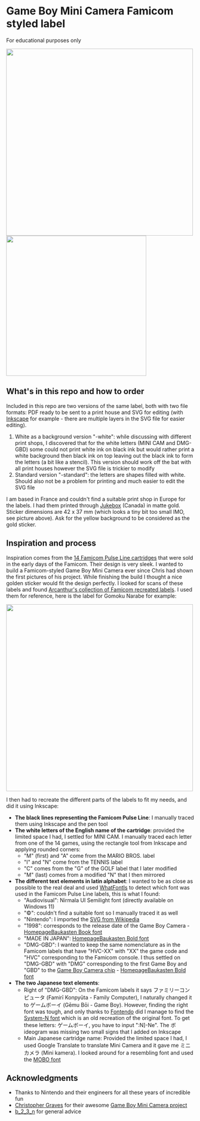 # Game Boy Mini Camera Famicom styled label
For educational purposes only

<img src='https://github.com/supertazon/Game-Boy-Mini-Camera-Famicom-styled-label/assets/1402795/257b005a-bf3c-4894-b993-74edd415b4e3' width='500'>
<img src='https://github.com/supertazon/Game-Boy-Mini-Camera-Famicom-styled-label/assets/1402795/5e256dff-9416-4a21-ae76-ca13dbac1a5c' height='375'>

## What's in this repo and how to order

Included in this repo are two versions of the same label, both with two file formats: PDF ready to be sent to a print house and SVG for editing (with [Inkscape](https://inkscape.org/) for example - there are multiple layers in the SVG file for easier editing).
  1. White as a background version "-white": while discussing with different print shops, I discovered that for the white letters (MINI CAM and DMG-GBD) some could not print white ink on black ink but would rather print a white background then black ink on top leaving out the black ink to form the letters (a bit like a stencil). This version should work off the bat with all print houses however the SVG file is trickier to modify
  2. Standard version "-standard": the letters are shapes filled with white. Should also not be a problem for printing and much easier to edit the SVG file

I am based in France and couldn't find a suitable print shop in Europe for the labels. I had them printed through [Jukebox](https://www.jukeboxprint.com/custom-gold-stickers) (Canada) in matte gold. Sticker dimensions are 42 x 37 mm (which looks a tiny bit too small IMO, see picture above). Ask for the yellow background to be considered as the gold sticker.

## Inspiration and process

Inspiration comes from the [14 Famicom Pulse Line cartridges](https://famicomworld.com/workshop/articles/pulse-line-cartridges/) that were sold in the early days of the Famicom. Their design is very sleek. I wanted to build a Famicom-styled Game Boy Mini Camera ever since Chris had shown the first pictures of his project. While finishing the build I thought a nice golden sticker would fit the design perfectly. I looked for scans of these labels and found [Arcanthur's collection of Famicom recreated labels](https://forums.launchbox-app.com/files/file/3676-nintendo-famicom-2d-carts-arcdragon/). I used them for reference, here is the label for Gomoku Narabe for example:

<img src='https://github.com/supertazon/Game-Boy-Mini-Camera-Famicom-styled-label/assets/1402795/37d3d0ca-35d0-45c7-ab3d-004356b8d10d' width='500'>

I then had to recreate the different parts of the labels to fit my needs, and did it using Inkscape:
  - **The black lines representing the Famicom Pulse Line**: I manually traced them using Inkscape and the pen tool
  - **The white letters of the English name of the cartridge**: provided the limited space I had, I settled for MINI CAM. I manually traced each letter from one of the 14 games, using the rectangle tool from Inkscape and applying rounded corners:
      - "M" (first) and "A" come from the MARIO BROS. label
      - "I" and "N" come from the TENNIS label
      - "C" comes from the "G" of the GOLF label that I later modified
      - "M" (last) comes from a modified "N" that I then mirrored
  - **The different text elements in latin alphabet**: I wanted to be as close as possible to the real deal and used [WhatFontIs](https://www.whatfontis.com) to detect which font was used in the Famicom Pulse Line labels, this is what I found:
      - "Audiovisual": Nirmala UI Semilight font (directly available on Windows 11)
      - "©": couldn't find a suitable font so I manually traced it as well
      - "Nintendo": I imported the [SVG from Wikipedia](https://upload.wikimedia.org/wikipedia/commons/b/b3/Nintendo_red_logo.svg)
      - "1998": corresponds to the release date of the Game Boy Camera - [HomepageBaukasten Book font](https://www.ffonts.net/HomepageBaukasten-Book1.font?text=1983)
      - "MADE IN JAPAN": [HomepageBaukasten Bold font](https://www.ffonts.net/HomepageBaukasten-Bold1.font?text=MADE%20IN%20JAPAN)
      - "DMG-GBD": I wanted to keep the same nomenclature as in the Famicom labels that have "HVC-XX" with "XX" the game code and "HVC" corresponding to the Famicom console. I thus settled on "DMG-GBD" with "DMG" corresponding to the first Game Boy and "GBD" to the [Game Boy Camera chip](https://niwanetwork.org/wiki/GBD_(Game_Boy_mapper)) - [HomepageBaukasten Bold font](https://www.ffonts.net/HomepageBaukasten-Bold1.font?text=DMG-GBD)
  - **The two Japanese text elements**:
      - Right of "DMG-GBD": On the Famicom labels it says ファミリーコンピュータ (Famirī Konpyūta - Family Computer), I naturally changed it to ゲームボーイ (Gēmu Bōi - Game Boy). However, finding the right font was tough, and only thanks to [Fontendo](https://twitter.com/Fontendou/status/1511150166207778817) did I manage to find the [System-N font](https://fontsinuse.com/typefaces/218628/system-n) which is an old recreation of the original font. To get these letters: ゲームボーイ, you have to input ":N]-Ne". The ボ ideogram was missing two small signs that I added on Inkscape
      - Main Japanese cartridge name: Provided the limited space I had, I used Google Translate to translate Mini Camera and it gave me ミニカメラ (Mini kamera). I looked around for a resembling font and used the [MOBO font](https://fontmeme.com/fonts/mobo-font/)
   
## Acknowledgments
  - Thanks to Nintendo and their engineers for all these years of incredible fun
  - [Christopher Graves](https://gameboycamera.com/) for their awesome [Game Boy Mini Camera project](https://gameboycamera.super.site/projects/game-boy-mini-camera)
  - [b_2_3_n](https://b_2_3_n.mmm.page/) for general advice

